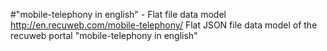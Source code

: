 #"mobile-telephony in english" - Flat file data model
http://en.recuweb.com/mobile-telephony/
Flat JSON file data model of the recuweb portal "mobile-telephony in english"

